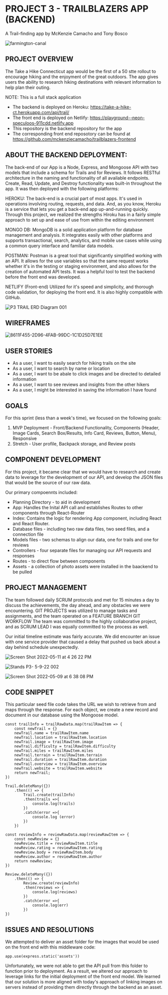 # PROJECT 3 - TRAILBLAZERS APP (BACKEND)
A Trail-finding app by  McKenzie Camacho and Tony Bosco

![farmington-canal](https://user-images.githubusercontent.com/57998649/167933313-8dcb2902-5cf5-4882-b725-f0b046917a4e.jpg)

## PROJECT OVERVIEW

The Take a Hike Connecticut app would be the first of a 50 stte rollout to encourage hiking and the enjoyment of the great outdoors.  The app gives users the ability to research hiking destinations with relevant information to help plan their outing.

NOTE: This is a full stack application
- The backend is deployed on Heroku: https://take-a-hike-ct.herokuapp.com/api/trail/
- The front end is deployed on Netlify: https://playground--neon-speculoos-911cdd.netlify.app
- This repository is the backend repository for the app 
- The corresponding front end reposotory can be found at https://github.com/mckenziecamacho/trailblazers-frontend

## ABOUT THE BACKEND DEPLOYMENT:

The back-end of our App is a Node, Express, and Mongoose API with two models that include a schema for Trails and for Reviews. It follows RESTful architecture in the naming and functionality of all available endpoints.  Create, Read, Update, and Destroy functionality was built-in throughout the app. It was then deployed with the following platforms:

HEROKU:
The back-end is a crucial part of most apps. It's used in operations involving routing, requests, and data. And, as you know, Heroku is a service that lets you get a back-end app up-and-running quickly.  Through this project, we realized the strengths Hiroku has in a fairly simple approach to set up and ease of use from within the editing environment

MONGO DB:
MongoDB is a solid application platform for database management and analysis. It integrates easily with other platforms and supports transactional, search, analytics, and mobile use cases while using a common query interface and familiar data models.

POSTMAN:
Postman is a great tool that significantly simplified working with an API. It allows for the use variables so that the same request works whether it's in the testing or staging environment, and also allows for the creation of automated API tests.  It was a helpful tool to test the backend before the front end was developed.

NETLIFY (Front-end) 
Utilized for it's speed and simplicity, and thorough code validation, for deploying the front end.  It is also highly compatible with GitHub.

![P3 TRAIL ERD Diagram 001](https://user-images.githubusercontent.com/57998649/167925999-54a42a61-439e-4c2f-aa73-66b108d1d7f6.png)

## WIREFRAMES

![8611F455-2D96-4FAB-99DC-1C1D25D7E1EE](https://user-images.githubusercontent.com/57998649/167927230-e0c2215c-97ed-496a-90a1-45ee2f56ebc5.png)

## USER STORIES

- As a user, I want to easily search for hiking trails on the site
- As a user, I want to search by name or location
- As a user, I want to be abale to click images and be directed to detailed information
- As a user, I want to see reviews and insights from the other hikers
- As a user, I might be interested in saving the information I have found

## GOALS

For this sprint (less than a week's time), we focused on the following goals:
1) MVP Deployment - Front/Backend Functionality, Components (Header, Image Cards, Search Box/Results, Info Card, Reviews, Button, Menu), Responsive
2) Stretch - User profile, Backpack storage, and Review posts

## COMPONENT DEVELOPMENT

For this project, it became clear that we would have to research and create data to leverage for the development of our API, and develop the JSON files that would be the source of our raw data.

Our primary compoennts included:

- Planning Directory - to aid in development
- App: Handles the Inital API call and establishes Routes to other components through React-Router
- Index: Contains the logic for rendering App component, including React and React Router.
- Database files - including two raw data files, two seed files, and a connection file
- Models files - two schemas to align our data, one for trails and one for reviews
- Controllers - four separate files for managing our API requests and responses
- Routes - to direct flow between components
- Assets - a collection of photo assets were installed in the baackend to be pulled

## PROJECT MANAGEMENT

The team followed daily SCRUM protocols and met for 15 minutes a day to discuss the achievements, the day ahead, and any obstacles we were encountering. GIT PROJECTS was utilized to manage tasks and assignments, and the team operated on a FEATURE BRANCH GIT WORKFLOW  The team was committed to the highly collaborative project, and as SCRUM LEAD I was equally committed to the process as well.

Our initial timeline estimate was fairly accurate.  We did encounter an issue with one service provider that caused a delay that pushed us back about a day behind schedule unexpectedly.  


![Screen Shot 2022-05-11 at 4 26 22 PM](https://user-images.githubusercontent.com/57998649/167941882-01b2aa03-1321-46d4-a029-3292681e99f6.png)

![Stands P3- 5-9-22 002](https://user-images.githubusercontent.com/57998649/167931177-3edff75b-3217-4d76-a4d0-c2f14be775ba.png)

![Screen Shot 2022-05-09 at 6 38 08 PM](https://user-images.githubusercontent.com/57998649/167931250-e2fa9e36-a3be-4010-80bc-2e826ae344a1.png)

## CODE SNIPPET

This particular seed file code takes the URL we wish to retrieve from and maps through the response. For each object, we create a new record and document in our database using the Mongoose model.
```
const trailInfo = trailRawData.map(trailRawItem => {
    const newTrail = {}
    newTrail.name = trailRawItem.name
    newTrail.location = trailRawItem.location
    newTrail.image = trailRawItem.image
    newTrail.difficulty = trailRawItem.difficulty
    newTrail.miles = trailRawItem.miles
    newTrail.terrain = trailRawItem.terrain
    newTrail.duration = trailRawItem.duration
    newTrail.overview = trailRawItem.overview
    newTrail.website = trailRawItem.website
    return newTrail;
})

Trail.deleteMany({})
    .then(() => {
        Trail.create(trailInfo)
        .then(trails =>{
            console.log(trails)
        })
        .catch(error =>{
            console.log (error)
        })
    })

const reviewInfo = reviewRawData.map(reviewRawItem => {
    const newReview = {}
    newReview.title = reviewRawItem.title
    newReview.rating = reviewRawItem.rating
    newReview.body = reviewRawItem.body
    newReview.author = reviewRawItem.author
    return newReview;
})

Review.deleteMany({})
    .then(() => {
        Review.create(reviewInfo)
        .then(reviews => {
            console.log(reviews)
        })
        .catch(error =>{
            console.log(err)
        })
})

```
## ISSUES AND RESOLUTIONS

We attempted to deliver an asset folder for the images that would be used on the front end with this middleware code:

```
app.use(express.static('assets'))

```
Unfortunately, we were not able to get the API pull from this folder to function prior to deployment.  As a result, we altered our approach to leverage links for the initial deployment of the front end model.  We learned that our solution is more aligned with today's approach of linking images on servers instead of providing them directly through the backend as an asset.







